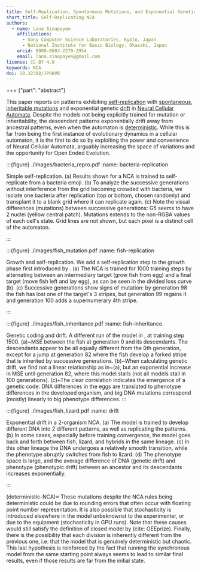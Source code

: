 ```yaml
---
title: Self-Replication, Spontaneous Mutations, and Exponential Genetic Drift in Neural Cellular Automata
short_title: Self-Replicating NCA
authors:
  - name: Lana Sinapayen 
    affiliations:
      - Sony Computer Science Laboratories, Kyoto, Japan
      - National Institute for Basic Biology, Okazaki, Japan
    orcid: 0000-0003-2270-2954
    email: lana.sinapayen@gmail.com
license: CC-BY-4.0
keywords: NCA
doi: 10.32388/JPUWVB
---
```



+++ {"part": "abstract"}

This paper reports on patterns exhibiting [self-replication](#bacteria-replication) with [spontaneous](#fish-replication), [inheritable mutations](#fish-inheritance) and exponential genetic [drift](#drift) in [Neural Cellular Automata](doi:10.23915/distill.00023). Despite the models not being explicitly trained for mutation or inheritability, the descendant patterns exponentially drift away from ancestral patterns, even when the automaton is [deterministic](#deterministic-NCA). While this is far from being the first instance of evolutionary dynamics in a cellular automaton, it is the first to do so by exploiting the power and convenience of Neural Cellular Automata, arguably increasing the space of variations and the opportunity for Open Ended Evolution.












:::{figure} ./images/bacteria_repro.pdf
:name: bacteria-replication

Simple self-replication. (a) Results shown for a NCA is trained to self-replicate from a bacteria emoji. (b) To analyze the successive generations without interference from the grid becoming crowded with bacteria, we isolate one bacteria after replication (top or bottom, chosen randomly) and transplant it to a blank grid where it can replicate again. (c) Note the visual differences (mutations) between successive generations: G5 seems to have 2 nuclei (yellow central patch). Mutations extends to the non-RGBA values of each cell's state. Grid lines are not shown, but each pixel is a distinct cell of the automaton.

:::



:::{figure} ./images/fish_mutation.pdf
:name: fish-replication


Growth and self-replication. We add a self-replication step to the growth phase first introduced by [](doi:10.23915/distill.00023). (a) The NCA is trained for 1000 training steps by alternating between an intermediary target (grow fish from egg) and a final target (move fish left and lay egg), as can be seen in the divided loss curve (b). (c) Successive generations show signs of mutation: by generation 98 the fish has lost one of the target's 3 stripes, but generation 99 regains it and generation 100 adds a supernumerary 4th stripe.

:::


:::{figure} ./images/fish_inheritance.pdf
:name: fish-inheritance

Genetic coding and drift. A different run of the model in [](#fish-replication), at training step 1500. (a)~MSE between the fish at generation 0 and its descendants. The descendants appear to be all equally different from the 0th generation, except for a jump at generation 82 where the fish develop a forked stripe that is inherited by successive generations. (b)~When calculating genetic drift, we find not a linear relationship as in~(a), but an exponential increase in MSE until generation 82, where this model stalls (not all models stall in 100 generations). (c)~The clear correlation indicates the emergence of a genetic code: DNA differences in the eggs are translated to phenotype differences in the developed organism, and big DNA mutations correspond (mostly) linearly to big phenotype differences.
:::



:::{figure} ./images/fish_lizard.pdf
:name: drift

Exponential drift in a 2-organism NCA. (a) The model is trained to develop different DNA into 2 different patterns, as well as replicating the patterns. (b) In some cases, especially before training convergence, the model goes back and forth between fish, lizard, and hybrids in the same lineage. (c) In this other lineage the DNA undergoes a relatively smooth transition, while the phenotype abruptly switches from fish to lizard. (d) The phenotype space is large, and the average difference of DNA (genetic drift) and phenotype (phenotypic drift) between an ancestor and its descendants increases exponentially.

:::


(deterministic-NCA)=
These mutations despite the NCA rules being deterministic could be due to rounding errors that often occur with floating point number representation.
It is also possible that stochasticity is introduced elsewhere in the model unbeknownst to the experimenter, or due to the equipment (stochasticity in GPU runs). Note that these causes would still satisfy the definition of closed model by (cite: OEEprize). Finally, there is the possibility that each division is inherently different from the previous one, i.e. that the model that is genuinely deterministic but chaotic. This last hypothesis is reinforced by the fact that running the synchronous model from the same starting point always seems to lead to similar final results, even if those results are far from the initial state.
